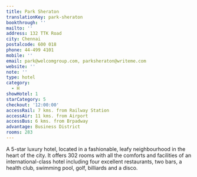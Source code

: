 ```yaml
---
title: Park Sheraton
translationKey: park-sheraton
bookthrough: ''
mailto: ''
address: 132 TTK Road
city: Chennai
postalcode: 600 018
phone: 44-499 4101
mobile: ''
email: park@welcomgroup.com, parksheraton@writeme.com
website: ''
note: ''
type: hotel
category:
  - H
showHotel: 1
starCategory: 5
checkout: '12:00:00'
accessRail: 7 kms. from Railway Station
accessAir: 11 kms. from Airport
accessBus: 6 kms. from Brpadway
advantage: Business District
rooms: 283
---
```

A 5-star luxury hotel, located in a fashionable, leafy neighbourhood in the heart of the city. It offers 302 rooms with all the comforts and facilities of an international-class hotel including four excellent restaurants, two bars, a health club, swimming pool, golf, billiards and a disco.